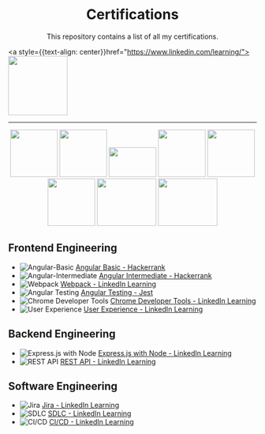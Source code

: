 <div align="center">
  <h1>Certifications</h1>
  <p>This repository contains a list of all my certifications.</p>
</div>
<p align="center">

<a style={{text-align: center}}href="https://www.linkedin.com/learning/"><img src="https://i.insider.com/5fc6823450e71a001155838e" width="120" height="120"></a>


<hr>
<p align="center">
  <a href="https://nodejs.org/"><img src="https://img.icons8.com/color/96/000000/nodejs.png" width="96" height="96"></a>
  <a href="https://restfulapi.net/"><img src="https://miro.medium.com/v2/resize:fit:880/1*J3G3akaMpUOLegw0p0qthA.png" width="96" height="96"></a>
  <a href="https://expressjs.com/"><img src="https://res.cloudinary.com/practicaldev/image/fetch/s--YbV36HLj--/c_imagga_scale,f_auto,fl_progressive,h_420,q_auto,w_1000/https://dev-to-uploads.s3.amazonaws.com/i/hpg6if7btrwilqkidqbe.png" width="96" height="60"></a>
  <a href="https://www.figma.com/"><img src="https://img.icons8.com/color/96/000000/figma.png" width="96" height="96"></a>
  <a href="https://scikit-learn.org/stable/"><img src="https://upload.wikimedia.org/wikipedia/commons/thumb/0/05/Scikit_learn_logo_small.svg/2560px-Scikit_learn_logo_small.svg.png" width="96" height="96"></a>
  <a href="https://developers.google.com/web/tools/chrome-devtools"><img src="https://img.icons8.com/color/96/000000/chrome.png" width="96" height="96"></a>
    <a><img src="https://www.inflectra.com/Screenshot/948.aspx" width="120" height="96"></a>
      <a><img src="https://i.pinimg.com/474x/a7/92/88/a79288f5b024eb19094cf0dedc9d57f8.jpg" width="120" height="96"></a>
</p>

## Frontend Engineering

- <img src="https://img.shields.io/badge/Angular-Basic-red.svg" alt="Angular-Basic"> [Angular Basic - Hackerrank](https://github.com/supreethavadhani/certifications/blob/master/Frontend-Certifications/Angular_Basic_Hackerrank.png)
- <img src="https://img.shields.io/badge/Angular-Intermediate-red.svg" alt="Angular-Intermediate"> [Angular Intermediate - Hackerrank](https://github.com/supreethavadhani/certifications/blob/master/Frontend-Certifications/Angular_Intermediate_HackerRank.png)
- <img src="https://img.shields.io/badge/Webpack-green.svg" alt="Webpack"> [Webpack - LinkedIn Learning](https://github.com/supreethavadhani/certifications/blob/master/Frontend-Certifications/Webpack_linkedIn_learning.pdf)
- <img src="https://img.shields.io/badge/Angular%20Testing-orange.svg" alt="Angular Testing"> [Angular Testing - Jest](https://github.com/supreethavadhani/certifications/blob/master/Frontend-Certifications/Angular_testing_linkedIn_learning.pdf)
- <img src="https://img.shields.io/badge/Chrome%20Developer%20Tools-blue.svg" alt="Chrome Developer Tools"> [Chrome Developer Tools - LinkedIn Learning](https://github.com/supreethavadhani/certifications/blob/master/Frontend-Certifications/DEV_TOOLS_LINEDIN_LEARNING.pdf)
- <img src="https://img.shields.io/badge/User%20Experience-blue.svg" alt="User Experience"> [User Experience - LinkedIn Learning](https://github.com/supreethavadhani/certifications/blob/master/Frontend-Certifications/User_experience_Linkedin_learning.pdf)


## Backend Engineering

- <img src="https://img.shields.io/badge/Express.js with Node-green.svg" alt="Express.js with Node"> [Express.js with Node - LinkedIn Learning](https://github.com/supreethavadhani/certifications/blob/master/Backend-Certifications/Express_Linkedin_learning.pdf)
- <img src="https://img.shields.io/badge/REST%20API-green.svg" alt="REST API"> [REST API - LinkedIn Learning](https://github.com/supreethavadhani/certifications/blob/master/Backend-Certifications/REST_API_LINKEDIN_LEARNING.pdf)

## Software Engineering

- <img src="https://img.shields.io/badge/Jira-orange.svg" alt="Jira"> [Jira - LinkedIn Learning](https://github.com/supreethavadhani/certifications/blob/master/Software%20Engineering-Certifications/JIRA_LINKEDIN_LEARNING.pdf)
- <img src="https://img.shields.io/badge/SDLC-blueviolet.svg" alt="SDLC"> [SDLC - LinkedIn Learning](https://github.com/supreethavadhani/certifications/blob/master/Software%20Engineering-Certifications/SDLC_LINKEDIN_LEARNING.pdf)
- <img src="https://img.shields.io/badge/CI/CD-green.svg" alt="CI/CD"> [CI/CD - LinkedIn Learning](https://github.com/supreethavadhani/certifications/blob/master/Software%20Engineering-Certifications/CI-CD-LinkedIn_learning.pdf)

